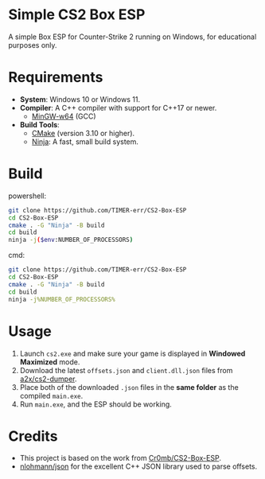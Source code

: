 # Simple CS2 Box ESP

A simple Box ESP for Counter-Strike 2 running on Windows, for educational purposes only.

# Requirements

*   **System**: Windows 10 or Windows 11.
*   **Compiler**: A C++ compiler with support for C++17 or newer.
    *   [MinGW-w64](https://www.mingw-w64.org/) (GCC)
*   **Build Tools**:
    *   [CMake](https://cmake.org/download/) (version 3.10 or higher).
    *   [Ninja](https://github.com/ninja-build/ninja/releases): A fast, small build system.

# Build

powershell:

```bash
git clone https://github.com/TIMER-err/CS2-Box-ESP
cd CS2-Box-ESP
cmake . -G "Ninja" -B build
cd build
ninja -j($env:NUMBER_OF_PROCESSORS)
```

cmd:

```bash
git clone https://github.com/TIMER-err/CS2-Box-ESP
cd CS2-Box-ESP
cmake . -G "Ninja" -B build
cd build
ninja -j%NUMBER_OF_PROCESSORS%
```

# Usage
1.  Launch `cs2.exe` and make sure your game is displayed in **Windowed Maximized** mode.
2.  Download the latest `offsets.json` and `client.dll.json` files from [a2x/cs2-dumper](https://github.com/a2x/cs2-dumper/tree/main/output).
3.  Place both of the downloaded `.json` files in the **same folder** as the compiled `main.exe`.
4.  Run `main.exe`, and the ESP should be working.

# Credits
*   This project is based on the work from [Cr0mb/CS2-Box-ESP](https://github.com/Cr0mb/CS2-Box-ESP/).
*   [nlohmann/json](https://github.com/nlohmann/json) for the excellent C++ JSON library used to parse offsets.
